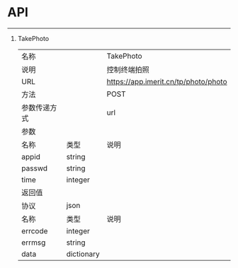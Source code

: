 # API
***
1. TakePhoto  

	|              | | |
	|:-------------|-|-|
	|名称          | |TakePhoto 
	|说明          | |控制终端拍照
	|URL           | |https://app.imerit.cn/tp/photo/photo
	|方法          | |POST
	|参数传递方式  | |url
	|参数	       |
	|名称          |类型     |说明
	|appid         |string   |
	|passwd        |string   |
	|time          |integer  |
	|返回值        |
	|协议		   |json
	|名称          |类型     |说明
	|errcode       |integer
	|errmsg        |string
	|data          |dictionary
	
	